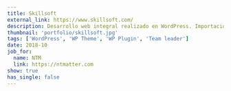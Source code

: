 ```yaml
---
title: Skillsoft
external_link: https://www.skillsoft.com/
description: Desarrollo web integral realizado en WordPress. Importación y adaptación de base de datos de sitio existente. Desarollo de un plugin para el manejo e importación de catálogos externos en XML. Manejo de equipo.
thumbnail: 'portfolio/skillsoft.jpg'
tags: ['WordPress', 'WP Theme', 'WP Plugin', 'Team leader']
date: 2018-10
job_for:
  name: NTM
  link: https://ntmatter.com
show: true
has_single: false
---
```

